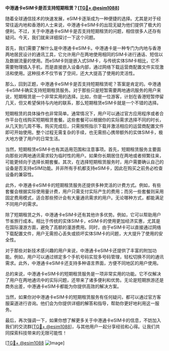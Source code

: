 **中港通卡eSIM卡是否支持短期租赁？[[TG💪+ @esim1088](https://t.me/s/esim1088)]**

随着全球通信技术的快速发展，eSIM卡逐渐成为一种便捷的选择。尤其是对于经常往返内地和香港的人士来说，中港通卡eSIM卡的出现无疑为他们提供了极大的便利。不过，关于中港通卡eSIM卡是否支持短期租赁的问题，相信很多人还存有疑问。今天，我们就来详细探讨一下这个问题。

首先，我们需要了解什么是中港通卡eSIM卡。中港通卡是一种专门为内地与香港两地居民设计的通讯工具，它允许用户在两地使用相同的SIM卡进行通话、短信以及数据流量的使用。而eSIM卡则是嵌入式SIM卡，与传统实体SIM卡相比，它不需要物理插入手机，而是直接嵌入设备内部，通过网络下载运营商配置文件实现激活和使用。这种技术不仅节省了空间，还大大提高了使用的灵活性。

那么，回到正题，中港通卡eSIM卡是否支持短期租赁呢？答案是肯定的。中港通卡eSIM卡确实支持短期租赁服务。对于那些只是短暂需要两地通讯服务的用户来说，短期租赁是一个非常实用的选择。比如，你是一位游客，计划在香港短暂停留几天，但又希望保持与内地的联系，那么短期租赁eSIM卡就是一个不错的选择。

短期租赁的具体操作也非常简单。通常情况下，用户可以通过官方应用程序或者合作平台在线购买短期租赁套餐。这些套餐可以根据你的实际需求选择不同的时长，从几天到几周不等。购买完成后，只需按照指示下载并激活相应的运营商配置文件即可开始使用。整个过程无需复杂的手续，也无需担心携带额外的实体SIM卡，极大地方便了用户的日常生活。

当然，短期租赁eSIM卡也有其适用范围和注意事项。首先，短期租赁服务主要面向那些对两地通讯需求较为临时性的用户。如果你长期居住在两地或者频繁往来，可能更倾向于选择长期套餐。其次，在选择短期租赁服务时，用户需要确认自己的设备是否支持eSIM功能。并非所有手机都支持eSIM卡，因此在购买之前务必检查设备的兼容性。

此外，中港通卡eSIM卡的短期租赁服务还提供多种灵活的计费方式。例如，有些套餐会根据实际使用量计费，用户只需支付实际产生的费用；而另一些套餐则采用固定费用模式，适合那些预计会有大量通讯需求的用户。无论哪种方式，都能满足不同用户的需求。

除了短期租赁之外，中港通卡eSIM卡还有其他许多优势。例如，它可以帮助用户节省旅行成本。相比于传统的实体SIM卡，eSIM卡的使用更加经济实惠，尤其是在国际漫游方面，避免了高额的漫游费用。同时，由于eSIM卡可以直接通过网络下载配置文件，用户无需担心丢失或损坏实体SIM卡的问题，大大提升了使用的安全性。

对于那些对新技术感兴趣的用户来说，中港通卡eSIM卡还提供了丰富的附加功能。例如，用户可以通过绑定多个手机号码实现多号码管理，轻松切换不同的通讯需求。此外，中港通卡eSIM卡还支持多种语言界面，方便不同地区的用户使用。

总的来说，中港通卡eSIM卡的短期租赁服务是一项非常实用的功能。它不仅解决了用户在两地通讯中的实际问题，还带来了诸多便利和优势。无论是短期旅游还是商务出差，中港通卡eSIM卡都能为你提供高效的解决方案。

当然，如果你对中港通卡eSIM卡的短期租赁服务有任何疑问，都可以通过官方客服渠道进行咨询。他们会为你提供详细的解答和指导，帮助你更好地利用这一服务。

最后，再次强调一下，如果你想了解更多关于中港通卡eSIM卡的信息，不妨加入我们的交流群[[TG💪+ @esim1088](https://t.me/s/esim1088)]，与其他用户一起分享经验和心得。让我们共同探索科技带来的无限可能性！

[[TG💪+ @esim1088](https://t.me/s/esim1088) ![Image](https://i.postimg.cc/4NQfJmqS/Snipaste-2025-05-13-00-14-12.png)]
